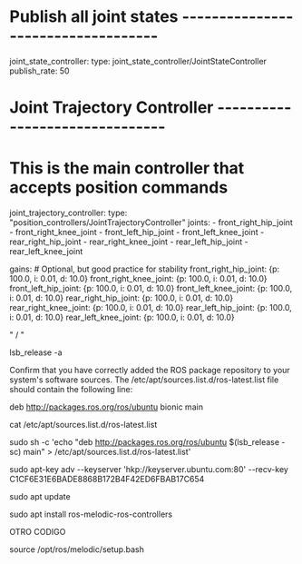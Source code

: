 <launch>

  <include file="$(find gazebo_ros)/launch/empty_world.launch">
    <arg name="paused" value="false"/>
    <arg name="use_sim_time" value="true"/>
    <arg name="gui" value="true"/>
    <arg name="headless" value="false"/>
    <arg name="debug" value="false"/>
  </include>

  <param name="robot_description" command="$(find xacro)/xacro '$(find quadruped_control)/urdf/quadruped.urdf.xacro'" />

  <node name="spawn_urdf" pkg="gazebo_ros" type="spawn_model" args="-param robot_description -urdf -model quadruped_robot" />

  <rosparam file="$(find quadruped_control)/config/quad_controllers.yaml" command="load"/>

  <node name="controller_spawner" pkg="controller_manager" type="spawner" respawn="false"
        output="screen" ns="/" args="joint_state_controller joint_trajectory_controller"/>

  <node name="robot_state_publisher" pkg="robot_state_publisher" type="robot_state_publisher"
        respawn="false" output="screen"/>

</launch>








# Publish all joint states -----------------------------------
joint_state_controller:
  type: joint_state_controller/JointStateController
  publish_rate: 50

# Joint Trajectory Controller -------------------------------
# This is the main controller that accepts position commands
joint_trajectory_controller:
  type: "position_controllers/JointTrajectoryController"
  joints:
    - front_right_hip_joint
    - front_right_knee_joint
    - front_left_hip_joint
    - front_left_knee_joint
    - rear_right_hip_joint
    - rear_right_knee_joint
    - rear_left_hip_joint
    - rear_left_knee_joint

  gains: # Optional, but good practice for stability
    front_right_hip_joint:  {p: 100.0, i: 0.01, d: 10.0}
    front_right_knee_joint: {p: 100.0, i: 0.01, d: 10.0}
    front_left_hip_joint:   {p: 100.0, i: 0.01, d: 10.0}
    front_left_knee_joint:  {p: 100.0, i: 0.01, d: 10.0}
    rear_right_hip_joint:   {p: 100.0, i: 0.01, d: 10.0}
    rear_right_knee_joint:  {p: 100.0, i: 0.01, d: 10.0}
    rear_left_hip_joint:    {p: 100.0, i: 0.01, d: 10.0}
    rear_left_knee_joint:   {p: 100.0, i: 0.01, d: 10.0}









"<gazebo>
    <plugin name="gazebo_ros_control" filename="libgazebo_ros_control.so">
      <robotNamespace>/</robotNamespace>
    </plugin>
  </gazebo>"





lsb_release -a

Confirm that you have correctly added the ROS package repository to your system's software sources. The /etc/apt/sources.list.d/ros-latest.list file should contain the following line:

deb http://packages.ros.org/ros/ubuntu bionic main


cat /etc/apt/sources.list.d/ros-latest.list

sudo sh -c 'echo "deb http://packages.ros.org/ros/ubuntu $(lsb_release -sc) main" > /etc/apt/sources.list.d/ros-latest.list'

sudo apt-key adv --keyserver 'hkp://keyserver.ubuntu.com:80' --recv-key C1CF6E31E6BADE8868B172B4F42ED6FBAB17C654

sudo apt update

sudo apt install ros-melodic-ros-controllers



OTRO CODIGO

source /opt/ros/melodic/setup.bash
